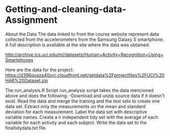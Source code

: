 # Getting-and-cleaning-data-Assignment

About the Data
The data linked to from the course website represent data collected from the accelerometers from the Samsung Galaxy S smartphone. A full description is available at the site where the data was obtained:

http://archive.ics.uci.edu/ml/datasets/Human+Activity+Recognition+Using+Smartphones

Here are the data for the project:
https://d396qusza40orc.cloudfront.net/getdata%2Fprojectfiles%2FUCI%20HAR%20Dataset.zip

The run_analysis.R Script
run_analysis script takes the data mencioned above and does the following:
-Download and unzip source data if it doesn't exist.
Read the data and merge the training and the test sets to create one data set.
Extract only the measurements on the mean and standard deviation for each measurement.
Label the data set with descriptive variable names.
Create a n independent tidy set with the average of each variable for each activity and each subject.
Write the data set to the finaltidydata.txt file.
